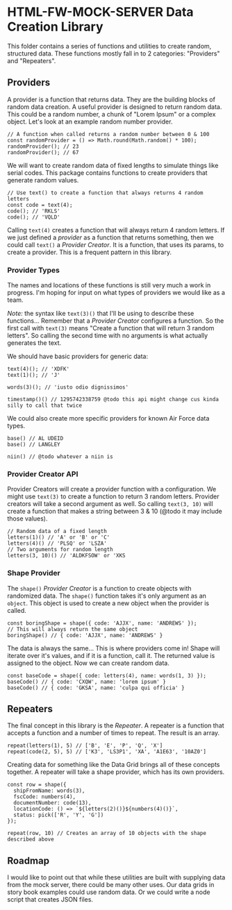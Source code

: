# HTML-FW-MOCK-SERVER Data Creation Library

This folder contains a series of functions and utilities to create random, structured data.
These functions mostly fall in to 2 categories: "Providers" and "Repeaters".

## Providers

A provider is a function that returns data. They are the building blocks of random data creation.
A useful provider is designed to return random data. This could be a random number, a chunk
of "Lorem Ipsum" or a complex object. Let's look at an example random number provider.

```
// A function when called returns a random number between 0 & 100
const randomProvider = () => Math.round(Math.random() * 100);
randomProvider(); // 23
randomProvider(); // 67
```

We will want to create random data of fixed lengths to simulate things like serial codes.
This package contains functions to create providers that generate random values.

```
// Use text() to create a function that always returns 4 random letters
const code = text(4);
code(); // 'RKLS'
code(); // 'VQLD'
```

Calling `text(4)` creates a function that will always return 4 random letters. If we just
defined a _provider_ as a function that returns something, then we could call `text()` a
_Provider Creator_. It is a function, that uses its params, to create a provider. This is a
frequent pattern in this library. 


### Provider Types

The names and locations of these functions is still very much a work in progress. I'm hoping
for input on what types of providers we would like as a team.

*Note:* the syntax like `text(3)()` that I'll be using to describe these functions... Remember
that a _Provider Creator_ configures a function. So the first call with `text(3)` means
"Create a function that will return 3 random letters". So calling the second time with
no arguments is what actually generates the text.

We should have basic providers for generic data:

```
text(4)(); // 'XDFK'
text(1)(); // 'J'

words(3)(); // 'iusto odio dignissimos'

timestamp()() // 1295742338759 @todo this api might change cus kinda silly to call that twice
```

We could also create more specific providers for known Air Force data types.

```
base() // AL UDEID
base() // LANGLEY

niin() // @todo whatever a niin is
```

### Provider Creator API

Provider Creators will create a provider function with a configuration. We might use
`text(3)` to create a function to return 3 random letters. Provider creators will take
a second argument as well. So calling `text(3, 10)` will create a function that makes a string
between 3 & 10 (@todo it may include those values).

```
// Random data of a fixed length
letters(1)() // 'A' or 'B' or 'C'
letters(4)() // 'PLSQ' or 'LSZA'
// Two arguments for random length
letters(3, 10)() // 'ALDKFSOW' or 'XKS
```

### Shape Provider

The `shape()` _Provider Creator_ is a function to create objects with randomized data. The `shape()` function takes it's only argument as an `object`. This object
is used to create a new object when the provider is called.

```
const boringShape = shape({ code: 'AJJX', name: 'ANDREWS' });
// This will always return the same object
boringShape() // { code: 'AJJX', name: 'ANDREWS' }
```

The data is always the same... This is where providers come in!
Shape will iterate over it's values, and if it is a function, call it. The returned
value is assigned to the object. Now we can create random data.

```
const baseCode = shape({ code: letters(4), name: words(1, 3) });
baseCode() // { code: 'CXQW', name: 'lorem ipsum' }
baseCode() // { code: 'GKSA', name: 'culpa qui officia' }
```

## Repeaters

The final concept in this library is the _Repeater_. A repeater is a function that accepts
a function and a number of times to repeat. The result is an array.

```
repeat(letters(1), 5) // ['B', 'E', 'P', 'Q', 'X']
repeat(code(2, 5), 5) // ['K3', 'LS3P1', 'XA', 'A1E63', '10AZ0']
```

Creating data for something like the Data Grid brings all of these concepts together. A repeater
will take a shape provider, which has its own providers.

```
const row = shape({
  shipFromName: words(3),
  fscCode: numbers(4),
  documentNumber: code(13),
  locationCode: () => `${letters(2)()}${numbers(4)()}`,
  status: pick(['R', 'Y', 'G'])
});

repeat(row, 10) // Creates an array of 10 objects with the shape described above
```

## Roadmap

I would like to point out that while these utilities are built with supplying data from the
mock server, there could be many other uses. Our data grids in story book examples could
use random data. Or we could write a node script that creates JSON files.